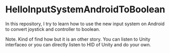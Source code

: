 # HelloInputSystemAndroidToBoolean
In this repository, I try to learn how to use the new input system on Android to convert joystick and controller to boolean.


Note. Kind of find how but it is an other story.
You can listen to Unity interfaceo or you can directly listen to HID of Unity and do your own.
